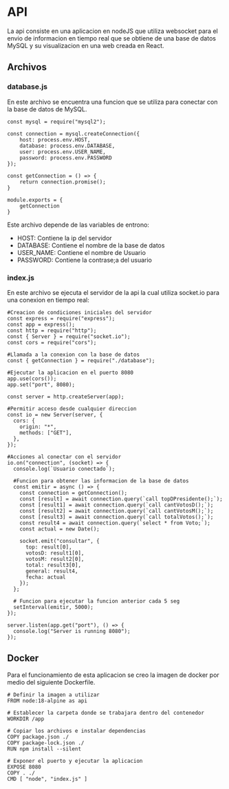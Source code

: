 # API
La api consiste en una aplicacion en nodeJS que utiliza websocket para el envio de informacion en tiempo real que se obtiene de una base de datos MySQL y su visualizacion en una web creada en React.

## Archivos

### database.js
En este archivo se encuentra una funcion que se utiliza para conectar con la base de datos de MySQL.

```
const mysql = require("mysql2");

const connection = mysql.createConnection({
    host: process.env.HOST,
    database: process.env.DATABASE,
    user: process.env.USER_NAME,
    password: process.env.PASSWORD
});

const getConnection = () => {
    return connection.promise();
}

module.exports = {
    getConnection
}
```

Este archivo depende de las variables de entrono:
- HOST: Contiene la ip del servidor
- DATABASE: Contiene el nombre de la base de datos
- USER_NAME: Contiene el nombre de Usuario
- PASSWORD: Contiene la contrase;a del usuario

### index.js

En este archivo se ejecuta el servidor de la api la cual utiliza socket.io para una conexion en tiempo real:

```
#Creacion de condiciones iniciales del servidor
const express = require("express");
const app = express();
const http = require("http");
const { Server } = require("socket.io");
const cors = require("cors");

#Llamada a la conexion con la base de datos
const { getConnection } = require("./database");

#Ejecutar la aplicacion en el puerto 8080
app.use(cors());
app.set("port", 8080);

const server = http.createServer(app);

#Permitir acceso desde cualquier direccion
const io = new Server(server, {
  cors: {
    origin: "*",
    methods: ["GET"],
  },
});

#Acciones al conectar con el servidor
io.on("connection", (socket) => {
  console.log(`Usuario conectado`);

  #Funcion para obtener las informacion de la base de datos
  const emitir = async () => {
    const connection = getConnection();
    const [result] = await connection.query(`call topDPresidente();`);
    const [result1] = await connection.query(`call cantVotosD();`);
    const [result2] = await connection.query(`call cantVotosM();`);
    const [result3] = await connection.query(`call totalVotos();`);
    const result4 = await connection.query(`select * from Voto;`);
    const actual = new Date();

    socket.emit("consultar", {
      top: result[0],
      votosD: result1[0],
      votosM: result2[0],
      total: result3[0],
      general: result4,
      fecha: actual
    });
  };

  # Funcion para ejecutar la funcion anterior cada 5 seg
  setInterval(emitir, 5000);
});

server.listen(app.get("port"), () => {
  console.log("Server is running 8080");
});

```

## Docker
Para el funcionamiento de esta aplicacion se creo la imagen de docker por medio del siguiente Dockerfile.

```
# Definir la imagen a utilizar
FROM node:18-alpine as api

# Establecer la carpeta donde se trabajara dentro del contenedor
WORKDIR /app

# Copiar los archivos e instalar dependencias
COPY package.json ./
COPY package-lock.json ./
RUN npm install --silent

# Exponer el puerto y ejecutar la aplicacion
EXPOSE 8080
COPY . ./
CMD [ "node", "index.js" ]
```